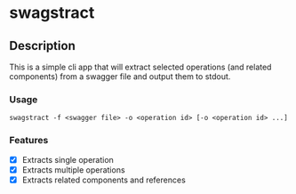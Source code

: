 # swagstract

## Description

This is a simple cli app that will extract selected operations (and related components) from a swagger file and output them to stdout.

### Usage

```
swagstract -f <swagger file> -o <operation id> [-o <operation id> ...]
```

### Features

- [x] Extracts single operation
- [x] Extracts multiple operations
- [x] Extracts related components and references